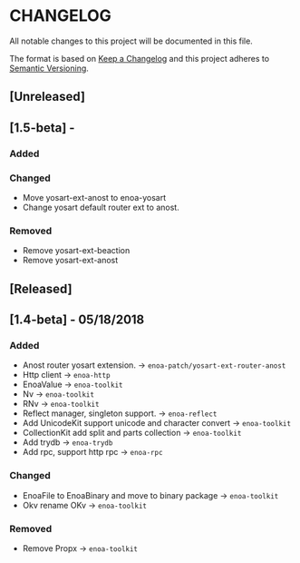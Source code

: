# CHANGELOG

All notable changes to this project will be documented in this file.

The format is based on [Keep a Changelog](http://keepachangelog.com/en/1.0.0/)
and this project adheres to [Semantic Versioning](http://semver.org/spec/v2.0.0.html).

## [Unreleased]

## [1.5-beta] - 

### Added

### Changed

- Move yosart-ext-anost to enoa-yosart
- Change yosart default router ext to anost.

### Removed

- Remove yosart-ext-beaction
- Remove yosart-ext-anost


## [Released]

## [1.4-beta] - 05/18/2018

### Added

- Anost router yosart extension. -> `enoa-patch/yosart-ext-router-anost`
- Http client -> `enoa-http`
- EnoaValue -> `enoa-toolkit`
- Nv -> `enoa-toolkit`
- RNv -> `enoa-toolkit`
- Reflect manager, singleton support. -> `enoa-reflect`
- Add UnicodeKit support unicode and character convert -> `enoa-toolkit`
- CollectionKit add split and parts collection -> `enoa-toolkit`
- Add trydb -> `enoa-trydb`
- Add rpc, support http rpc -> `enoa-rpc`

### Changed

- EnoaFile to EnoaBinary and move to binary package -> `enoa-toolkit`
- Okv rename OKv -> `enoa-toolkit`

### Removed

- Remove Propx -> `enoa-toolkit`


